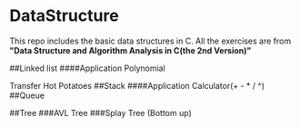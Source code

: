 # DataStructure

This repo includes the basic data structures in C. All the exercises are from **"Data Structure and Algorithm Analysis in C(the 2nd Version)"**

##Linked list
####Application
Polynomial

Transfer Hot Potatoes
##Stack
####Application
Calculator(+ - * / ^)
##Queue

##Tree
###AVL Tree
###Splay Tree (Bottom up)
